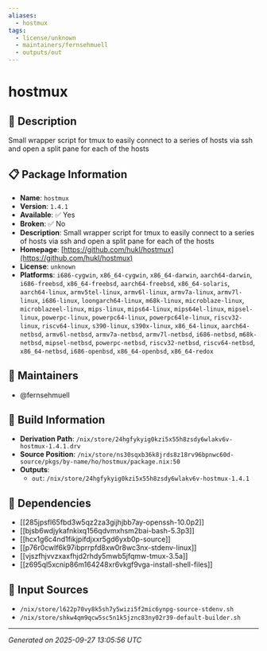 ```yaml
---
aliases:
  - hostmux
tags:
  - license/unknown
  - maintainers/fernsehmuell
  - outputs/out
---
```


# hostmux

## 📝 Description

Small wrapper script for tmux to easily connect to a series of hosts via ssh and open a split pane for each of the hosts

## 📋 Package Information

- **Name**: `hostmux`
- **Version**: `1.4.1`
- **Available**: ✅ Yes
- **Broken**: ✅ No
- **Description**: Small wrapper script for tmux to easily connect to a series of hosts via ssh and open a split pane for each of the hosts
- **Homepage**: [https://github.com/hukl/hostmux](https://github.com/hukl/hostmux)
- **License**: `unknown`
- **Platforms**: `i686-cygwin`, `x86_64-cygwin`, `x86_64-darwin`, `aarch64-darwin`, `i686-freebsd`, `x86_64-freebsd`, `aarch64-freebsd`, `x86_64-solaris`, `aarch64-linux`, `armv5tel-linux`, `armv6l-linux`, `armv7a-linux`, `armv7l-linux`, `i686-linux`, `loongarch64-linux`, `m68k-linux`, `microblaze-linux`, `microblazeel-linux`, `mips-linux`, `mips64-linux`, `mips64el-linux`, `mipsel-linux`, `powerpc-linux`, `powerpc64-linux`, `powerpc64le-linux`, `riscv32-linux`, `riscv64-linux`, `s390-linux`, `s390x-linux`, `x86_64-linux`, `aarch64-netbsd`, `armv6l-netbsd`, `armv7a-netbsd`, `armv7l-netbsd`, `i686-netbsd`, `m68k-netbsd`, `mipsel-netbsd`, `powerpc-netbsd`, `riscv32-netbsd`, `riscv64-netbsd`, `x86_64-netbsd`, `i686-openbsd`, `x86_64-openbsd`, `x86_64-redox`
## 👥 Maintainers

- @fernsehmuell


## 🔧 Build Information

- **Derivation Path**: `/nix/store/24hgfykyig0kzi5x55h8zsdy6wlakv6v-hostmux-1.4.1.drv`
- **Source Position**: `/nix/store/ns30sqxb36k8jrds8z18rv96bpnwc60d-source/pkgs/by-name/ho/hostmux/package.nix:50`
- **Outputs**:
  - `out`:  `/nix/store/24hgfykyig0kzi5x55h8zsdy6wlakv6v-hostmux-1.4.1`

## 🔗 Dependencies

- [[285jpsfl65fbd3w5qz2za3gijhjbb7ay-openssh-10.0p2]]
- [[bjsb6wdjykafnkixq156qdvmxhsm2bai-bash-5.3p3]]
- [[hcx1g6c4nd1fikjpifdjxxr5gd6yxb0p-source]]
- [[p76r0cwlf6k97ibprrpfd8xw0r8wc3nx-stdenv-linux]]
- [[vjszfhjvvzxaxfhjd2rhdy5mwb5jfqmw-tmux-3.5a]]
- [[z695ql5xcnip86m164248xr6vkgf9vga-install-shell-files]]

## 📁 Input Sources

- `/nix/store/l622p70vy8k5sh7y5wizi5f2mic6ynpg-source-stdenv.sh`
- `/nix/store/shkw4qm9qcw5sc5n1k5jznc83ny02r39-default-builder.sh`

---
*Generated on 2025-09-27 13:05:56 UTC*
